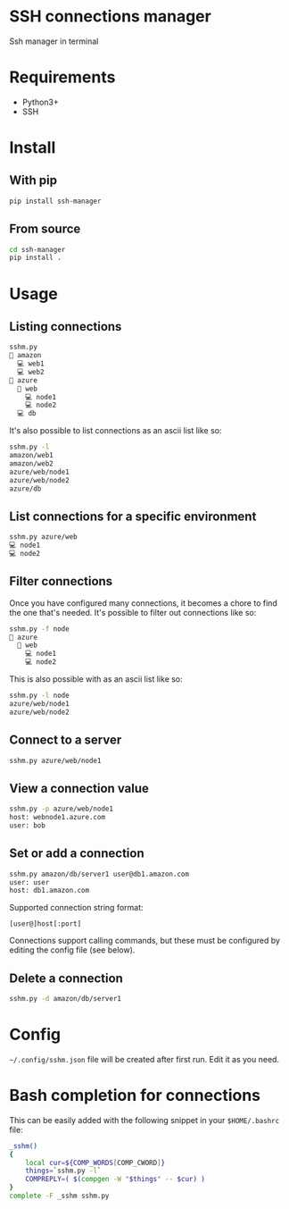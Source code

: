 # SSH connections manager
Ssh manager in terminal

# Requirements
- Python3+
- SSH

# Install

## With pip
```bash
pip install ssh-manager
```

## From source
```bash
cd ssh-manager
pip install .
```

# Usage

## Listing connections
```bash
sshm.py
📂 amazon
  💻 web1
  💻 web2
📂 azure
  📂 web
    💻 node1
    💻 node2
  💻 db
```

It's also possible to list connections as an ascii list like so:
```bash
sshm.py -l
amazon/web1
amazon/web2
azure/web/node1
azure/web/node2
azure/db
```

## List connections for a specific environment
```bash
sshm.py azure/web
💻 node1
💻 node2
```

## Filter connections
Once you have configured many connections, it becomes a chore to find the one
that's needed. It's possible to filter out connections like so:

```bash
sshm.py -f node
📂 azure
  📂 web
    💻 node1
    💻 node2
```

This is also possible with as an ascii list like so:

```bash
sshm.py -l node
azure/web/node1
azure/web/node2
```

## Connect to a server
```bash
sshm.py azure/web/node1
```

## View a connection value
```bash
sshm.py -p azure/web/node1
host: webnode1.azure.com
user: bob
```

## Set or add a connection
```bash
sshm.py amazon/db/server1 user@db1.amazon.com
user: user
host: db1.amazon.com
```

Supported connection string format:
```
[user@]host[:port]
```

Connections support calling commands, but these must be configured by editing the config file (see below).

## Delete a connection
```bash
sshm.py -d amazon/db/server1
```

# Config
`~/.config/sshm.json` file will be created after first run.
Edit it as you need.

# Bash completion for connections
This can be easily added with the following snippet in your `$HOME/.bashrc` file:

```bash
_sshm()
{
    local cur=${COMP_WORDS[COMP_CWORD]}
    things=`sshm.py -l`
    COMPREPLY=( $(compgen -W "$things" -- $cur) )
}
complete -F _sshm sshm.py
```
